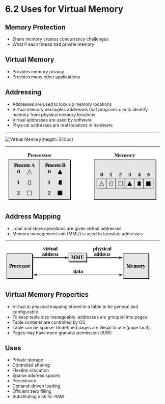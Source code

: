 6.2 Uses for Virtual Memory
===========================

Memory Protection
-----------------

- Share memory creates concurrency challenges
- What if each thread had private memory

Virtual Memory
--------------

- Provides memory privacy
- Provides many other applications

Addressing
----------

- Addresses are used to look up memory locations
- Virtual memory decouples addresses that programs use to identify memory from physical memory locations
- Virtual addresses are used by software
- Physical addresses are real locations in hardware

---

![Virtual Memory](https://upload.wikimedia.org/wikipedia/commons/6/6e/Virtual_memory.svg){height=540px}

---

![Simplified local memory](media/6-3.png)

Address Mapping
---------------

- Load and store operations are given virtual addresses
- Memory management unit (MMU) is used to translate addresses

---

![MMU](media/6-4.png)

Virtual Memory Properties
-------------------------

- Virtual to physical mapping stored in a table to be general and configurable
- To keep table size manageable, addresses are grouped into pages
- Table contents are controlled by OS
- Table can be sparse. Undefined pages are illegal to use (page fault).
- Pages may have more granular permission (R/W)

Uses
----

- Private storage
- Controlled sharing
- Flexible allocation
- Sparse address spaces
- Persistence
- Demand-driven loading
- Efficient zero filling
- Substituting disk for RAM